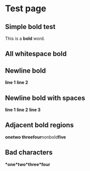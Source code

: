 <!-- docId=test-id -->

# Test page


## Simple bold test

This is a **bold** word.

## All whitespace bold



## Newline bold

**line 1**
**line 2**

## Newline bold with spaces

  **line 1**
  **line 2**
  **line 3**

## Adjacent bold regions

**onetwo threefour**<!-- -->nonbold<!-- -->**five**

## Bad characters

**\*one\*two\*three\*four**